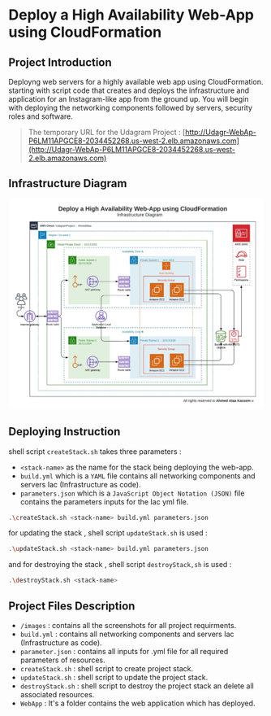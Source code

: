 # **Deploy a High Availability Web-App using CloudFormation**
## **Project Introduction**
Deployng web servers for a highly available web app using CloudFormation. starting with script code that creates and deploys the infrastructure and application for an Instagram-like app from the ground up. You will begin with deploying the networking components followed by servers, security roles and software. 
> The temporary URL for the Udagram Project : [http://Udagr-WebAp-P6LM11APGCE8-2034452268.us-west-2.elb.amazonaws.com](http://Udagr-WebAp-P6LM11APGCE8-2034452268.us-west-2.elb.amazonaws.com)
## **Infrastructure Diagram**


![Diagram](images/Blank%20Diagram%20project.jpeg)
## Deploying Instruction
shell script `createStack.sh` takes three parameters :
- `<stack-name>` as the name for the stack being deploying the web-app.
- `build.yml` which is a `YAML` file contains all networking components and servers Iac (Infrastructure as code).
- `parameters.json` which is a `JavaScript Object Notation (JSON)` file contains the parameters inputs for the Iac yml file.
```sh 
.\createStack.sh <stack-name> build.yml parameters.json 
```
for updating the stack , shell script `updateStack.sh` is used :
```sh
.\updateStack.sh <stack-name> build.yml parameters.json 
```
and for destroying the stack , shell script `destroyStack,sh` is used :
```sh
.\destroyStack.sh <stack-name>
```
## Project Files Description 
- `/images` : contains all the screenshots for all project requirments.
- `build.yml` : contains all networking components and servers Iac (Infrastructure as code).
- `parameter.json` : contains all inputs for .yml file for all required parameters of resources.
- `createStack.sh` : shell script to create project stack.
- `updateStack.sh` : shell script to update the project stack.
- `destroyStack.sh` : shell script to destroy the project stack an delete all associated resources.
- `WebApp` : It's a folder contains the web application which has deployed.

